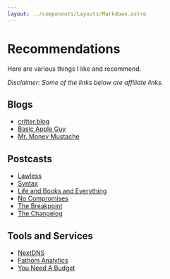 ```yaml
---
layout: ../components/Layouts/Markdown.astro
---
```


# Recommendations

Here are various things I like and recommend.

_Disclaimer: Some of the links below are affiliate links._

## Blogs

- [critter.blog](https://critter.blog)
- [Basic Apple Guy](https://basicappleguy.com)
- [Mr. Money Mustache](https://www.mrmoneymustache.com)

## Postcasts

- [Lawless](https://wng.org/podcasts/lawless)
- [Syntax](https://syntax.fm)
- [Life and Books and Everything](https://rss.com/podcasts/lbe/)
- [No Compromises](https://show.nocompromises.io/episodes)
- [The Breakpoint](https://www.breakpoint.org/breakpoint-podcasts/)
- [The Changelog](https://changelog.com/podcast)

## Tools and Services

- [NextDNS](https://nextdns.io/?from=fv6gdgxw)
- [Fathom Analytics](https://usefathom.com/ref/MUTXKR)
- [You Need A Budget](https://ynab.com/referral/?ref=bzjO719nmjvQhaf6)

